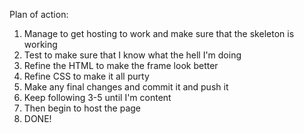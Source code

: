 Plan of action:
1) Manage to get hosting to work and make sure that the skeleton is working
2) Test to make sure that I know what the hell I'm doing
3) Refine the HTML to make the frame look better
4) Refine CSS to make it all purty
5) Make any final changes and commit it and push it
6) Keep following 3-5 until I'm content
7) Then begin to host the page
8) DONE!

